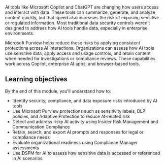 AI tools like Microsoft Copilot and ChatGPT are changing how users access and interact with data. These tools can summarize, generate, and analyze content quickly, but that speed also increases the risk of exposing sensitive or regulated information. Most traditional data security controls weren’t designed to address how AI tools handle data, especially in enterprise environments.

Microsoft Purview helps reduce these risks by applying consistent protections across AI interactions. Organizations can assess how AI tools use sensitive data, apply access and usage controls, and retain content when needed for investigations or compliance reviews. These capabilities work across Copilot, enterprise AI apps, and browser-based tools.

## Learning objectives

By the end of this module, you'll understand how to:

- Identify security, compliance, and data exposure risks introduced by AI tools
- Use Microsoft Purview protections such as sensitivity labels, DLP policies, and Adaptive Protection to reduce AI-related risk
- Detect and address risky AI activity using Insider Risk Management and Communication Compliance
- Retain, search, and export AI prompts and responses for legal or compliance needs
- Evaluate organizational readiness using Compliance Manager assessments
- Use DSPM for AI to assess how sensitive data is accessed or referenced in AI scenarios
